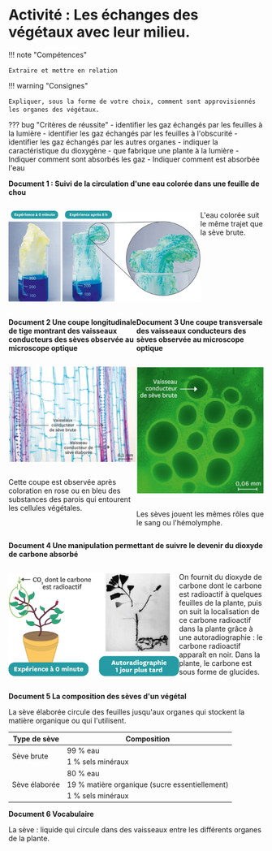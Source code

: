 # Activité : Les échanges des végétaux avec leur milieu.

!!! note "Compétences"

    Extraire et mettre en relation 

!!! warning "Consignes"

    Expliquer, sous la forme de votre choix, comment sont approvisionnés les organes des végétaux.

??? bug "Critères de réussite"
    - identifier les gaz échangés par les feuilles à la lumière
    - identifier les gaz échangés par les feuilles à l'obscurité
    - identifier les gaz échangés par les autres organes
    - indiquer la caractéristique du dioxygène
    - que fabrique une plante à la lumière 
    - Indiquer comment sont absorbés les gaz
    - Indiquer comment est absorbée l'eau






**Document 1 : Suivi de la circulation d'une eau colorée dans une feuille de chou**

<div markdown style="display:flex; flex-direction:row;">
<div markdown style="display:flex; flex:3 1 0;">

![](pictures/seveTige.png)

</div>
<div markdown style="display:flex; flex:1 1 0;">

L'eau colorée suit le même trajet que la sève brute.

</div>
</div>

<div markdown style="display:flex; flex-direction:row;">


<div markdown style="display:flex; flex: 1 1 0; flex-direction:column;">

**Document 2 Une coupe longitudinale de tige montrant des vaisseaux conducteurs des sèves observée au microscope optique**



![](pictures/CLvaisseauxCondseve.png)


Cette coupe est observée après coloration en rose ou en bleu des substances des parois qui entourent les cellules végétales.

</div>


<div markdown style="display:flex;  flex: 1 1 0; flex-direction:column;">


**Document 3 Une coupe transversale des vaisseaux conducteurs des sèves observée au microscope optique**


![](pictures/CTvaisseauxCondseve.png)


Les sèves jouent les mêmes rôles que le sang ou l'hémolymphe.

</div>

</div>


**Document 4 Une manipulation permettant de suivre le devenir du dioxyde de carbone absorbé**

<div markdown style="display:flex; flex-direction:row;">
<div markdown style="display:flex; flex:2 1 0;">

![](pictures/expCarbonePlante.png)


</div>
<div markdown style="display:flex; flex:1 1 0;">

On fournit du dioxyde de carbone dont le carbone est radioactif à quelques feuilles de la plante, puis on suit la localisation de ce carbone radioactif dans la plante grâce à une autoradiographie : le carbone radioactif apparaît en noir. Dans la plante, le carbone est sous forme de glucides.

</div></div>

**Document 5 La composition des sèves d'un végétal**

La sève élaborée circule des feuilles jusqu'aux organes qui stockent la matière organique ou qui l'utilisent.


<table><thead>
  <tr>
    <th> Type de sève </th>
    <th> Composition </th>
  </tr></thead>
<tbody>
  <tr>
    <td rowspan="2"> Sève brute </td>
    <td> 99 % eau</td>
  </tr>
  <tr>
    <td>1 % sels minéraux</td>
  </tr>
  <tr>
    <td rowspan="3">Sève élaborée</td>
    <td>80 % eau</td>
  </tr>
  <tr>
    <td>19 % matière organique (sucre essentiellement)</td>
  </tr>
  <tr>
    <td>1 % sels minéraux 		</td>
  </tr>
</tbody>
</table>


**Document 6 Vocabulaire**

La sève : liquide qui circule dans des vaisseaux entre les différents organes de la plante.

